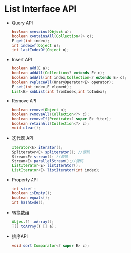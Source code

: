 # List Interface API

* Query API

  ```java
  boolean contains(Object a);
  boolean containsAll(Collection<?> c);
  E get(int index);
  int indexof(Object o);
  int lastIndexOf(Object o);
  ```

* Insert API

  ```java
  boolean add(E a);
  boolean addAll(Collection<? extends E> c);
  boolean addAll(int index,Collection<? extends E> c);
  boolean replaceAll(UnaryOperator<E> operator);
  E set(int index,E element);
  List<E> subList(int fromIndex,int toIndex);
  ```

* Remove API

  ```java
  boolean remove(Object o);
  boolean removeAll(Collection<?> c);
  boolean removeIf(Predicate<? super E> fiter);
  boolean retainAll(Collection<?> c);
  void clear();
  ```

* 迭代器 API

  ```java
  Iterator<E> iterator();
  Spliterator<E> spliterator(); //源码
  Stream<E> stream(); //源码
  Stream<E> parallelStream();//源码
  ListIterator<E> listIterator();
  ListIterator<E> listIterator(int index);
  ```

* Property API

  ```java
  int size();
  boolean isEmpty();
  boolean equals();
  int hashCode();
  ```

* 转换数组

  ```java
  Object[] toArray();
  T[] toArray(T [] a);
  ```

* 排序API

  ```java
  void sort(Comparator<? super E> c);
  ```

  
